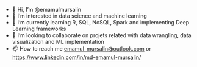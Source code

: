 - 👋 Hi, I’m @emamulmursalin
- 👀 I’m interested in data science and machine learning
- 🌱 I’m currently learning R, SQL, NoSQL, Spark and implementing Deep Learning frameworks
- 💞️ I’m looking to collaborate on projets related with data wrangling, data visualization and ML implementation
- 📫 How to reach me emamul_mursalin@outlook.com or https://www.linkedin.com/in/md-emamul-mursalin/

<!---
emamulmursalin/emamulmursalin is a ✨ special ✨ repository because its `README.md` (this file) appears on your GitHub profile.
You can click the Preview link to take a look at your changes.
--->

